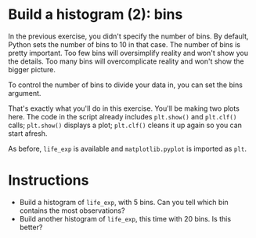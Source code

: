 # Build a histogram (2): bins
In the previous exercise, you didn't specify the number of bins. By default, Python sets the number of bins to 10 in that case. The number of bins is pretty important. Too few bins will oversimplify reality and won't show you the details. Too many bins will overcomplicate reality and won't show the bigger picture.

To control the number of bins to divide your data in, you can set the bins argument.

That's exactly what you'll do in this exercise. You'll be making two plots here. The code in the script already includes `plt.show()` and `plt.clf()` calls; `plt.show()` displays a plot; `plt.clf()` cleans it up again so you can start afresh.

As before, `life_exp` is available and `matplotlib.pyplot` is imported as `plt`.

# Instructions

- Build a histogram of `life_exp`, with 5 bins. Can you tell which bin contains the most observations?
- Build another histogram of `life_exp`, this time with 20 bins. Is this better?
